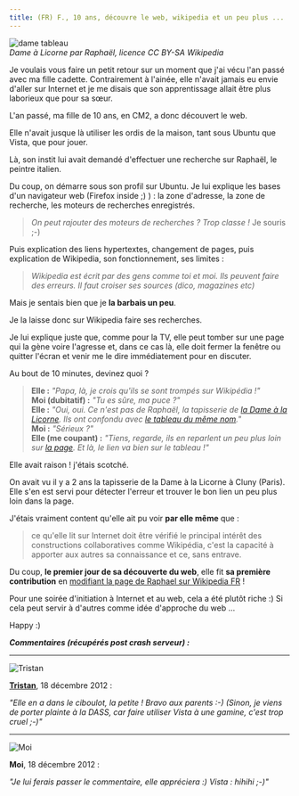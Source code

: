 ```yaml
---
title: (FR) F., 10 ans, découvre le web, wikipedia et un peu plus ...
---
```


![dame tableau](https://upload.wikimedia.org/wikipedia/commons/thumb/8/87/Lady_with_unicorn_by_Rafael_Santi.jpg/260px-Lady_with_unicorn_by_Rafael_Santi.jpg)
<br>_Dame à Licorne par Raphaël, licence CC BY-SA Wikipedia_

Je voulais vous faire un petit retour sur un moment que j'ai vécu l'an passé avec ma fille cadette. Contrairement à l'ainée, elle n'avait jamais eu envie d'aller sur Internet et je me disais que son apprentissage allait être plus laborieux que pour sa sœur.

L'an passé, ma fille de 10 ans, en CM2, a donc découvert le web.

Elle n'avait jusque là utiliser les ordis de la maison, tant sous Ubuntu que Vista, que pour jouer.

Là, son instit lui avait demandé d'effectuer une recherche sur Raphaël, le peintre italien.

Du coup, on démarre sous son profil sur Ubuntu. Je lui explique les bases d'un navigateur web (Firefox inside ;) ) : la zone d'adresse, la zone de recherche, les moteurs de recherches enregistrés.
> _On peut rajouter des moteurs de recherches ? Trop classe !_
Je souris ;-)

Puis explication des liens hypertextes, changement de pages, puis explication de Wikipedia, son fonctionnement, ses limites :
> _Wikipedia est écrit par des gens comme toi et moi. Ils peuvent faire des erreurs. Il faut croiser ses sources (dico, magazines etc)_

Mais je sentais bien que je **la barbais un peu**.

Je la laisse donc sur Wikipedia faire ses recherches.

Je lui explique juste que, comme pour la TV, elle peut tomber sur une page qui la gène voire l'agresse et, dans ce cas là, elle doit fermer la fenêtre ou quitter l'écran et venir me le dire immédiatement pour en discuter.

Au bout de 10 minutes, devinez quoi ?

>    **Elle :** _"Papa, là, je crois qu'ils se sont trompés sur Wikipédia !"_<br>
>    **Moi (dubitatif) :** _"Tu es sûre, ma puce ?"_<br>
>    **Elle :** _"Oui, oui. Ce n'est pas de Raphaël, la tapisserie de [la Dame à la Licorne](https://fr.wikipedia.org/wiki/La_dame_%C3%A0_la_licorne). Ils ont confondu avec [le tableau du même nom](https://fr.wikipedia.org/wiki/La_Dame_%C3%A0_la_Licorne_%28Rapha%C3%ABl%29)."_<br>
>    **Moi :** _"Sérieux ?"_<br>
>    **Elle (me coupant) :** _"Tiens, regarde, ils en reparlent un peu plus loin sur [la page](https://fr.wikipedia.org/w/index.php?title=Rapha%C3%ABl_%28peintre%29). Et là, le lien va bien sur le tableau !"_<br>

Elle avait raison ! j'étais scotché.

On avait vu il y a 2 ans la tapisserie de la Dame à la Licorne à Cluny (Paris). Elle s'en est servi pour détecter l'erreur et trouver le bon lien un peu plus loin dans la page.

J'étais vraiment content qu'elle ait pu voir **par elle même** que :

>    ce qu'elle lit sur Internet doit être vérifié
>    le principal intérêt des constructions collaboratives comme Wikipédia, c'est la capacité à apporter aux autres sa connaissance et ce, sans entrave.

Du coup, **le premier jour de sa découverte du web**, elle fit **sa première contribution** en [modifiant la page de Raphael sur Wikipedia FR](https://fr.wikipedia.org/w/index.php?title=Rapha%C3%ABl_%28peintre%29&diff=71014717&oldid=70781184) !

Pour une soirée d'initiation à Internet et au web, cela a été plutôt riche :) Si cela peut servir à d'autres comme idée d'approche du web ...

Happy :)

_**Commentaires (récupérés post crash serveur) :**_

---
![Tristan](https://www.gravatar.com/avatar/3ac6bd8f5222fed869d6fd03314e25af)

**[Tristan](https://standblog.org/)**, 18 décembre 2012 :
 
_"Elle en a dans le ciboulot, la petite ! Bravo aux parents :-)
(Sinon, je viens de porter plainte à la DASS, car faire utiliser Vista à une gamine, c'est trop cruel ;-)"_

---
![Moi](https://www.gravatar.com/avatar/b75383270a4fc8457ff2a458f4442ede)

**Moi**, 18 décembre 2012 :
 
_"Je lui ferais passer le commentaire, elle appréciera :)
  Vista : hihihi ;-)"_
